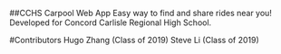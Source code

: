 ##CCHS Carpool Web App
Easy way to find and share rides near you! Developed for Concord Carlisle Regional High School.

#Contributors
Hugo Zhang (Class of 2019)
Steve Li (Class of 2019)


